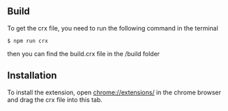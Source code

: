 ## Build
To get the crx file, you need to run the following command in the terminal
```
$ npm run crx
```
then you can find the build.crx file in the /build folder

## Installation
To install the extension, open [chrome://extensions/](chrome://extensions/) in the chrome browser and drag the crx file into this tab.

